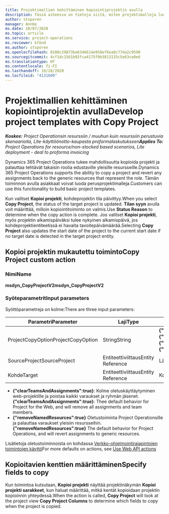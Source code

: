 ```yaml
---
title: Projektimallien kehittäminen kopiointiprojektin avulla
description: Tässä aiheessa on tietoja siitä, miten projektimalleja luodaan kopioi projekti -mukautetun toiminnon avulla.
author: stsporen
manager: Annbe
ms.date: 10/07/2020
ms.topic: article
ms.service: project-operations
ms.reviewer: kfend
ms.author: stsporen
ms.openlocfilehash: 0100c29873be6346614e958ef6ea0c77da2c9590
ms.sourcegitcommit: 4cf1dc1561b92fca4175f0b3813133c5e63ce8e6
ms.translationtype: HT
ms.contentlocale: fi-FI
ms.lasthandoff: 10/28/2020
ms.locfileid: "4131609"
---
```

# <a name="develop-project-templates-with-copy-project"></a><span data-ttu-id="efb71-103">Projektimallien kehittäminen kopiointiprojektin avulla</span><span class="sxs-lookup"><span data-stu-id="efb71-103">Develop project templates with Copy Project</span></span>

<span data-ttu-id="efb71-104">_**Koskee:** Project Operationsin resurssiin / muuhun kuin resurssiin perustuvia skenaarioita, Lite-käyttöönotto-kaupasta proformalaskutukseen_</span><span class="sxs-lookup"><span data-stu-id="efb71-104">_**Applies To:** Project Operations for resource/non-stocked based scenarios, Lite deployment - deal to proforma invoicing_</span></span>

<span data-ttu-id="efb71-105">Dynamics 365 Project Operations tukee mahdollisuutta kopioida projekti ja palauttaa tehtävät takaisin roolia edustaville yleisille resursseille.</span><span class="sxs-lookup"><span data-stu-id="efb71-105">Dynamics 365 Project Operations supports the ability to copy a project and revert any assignments back to the generic resources that represent the role.</span></span> <span data-ttu-id="efb71-106">Tämän toiminnon avulla asiakkaat voivat luoda perusprojektimalleja.</span><span class="sxs-lookup"><span data-stu-id="efb71-106">Customers can use this functionality to build basic project templates.</span></span>

<span data-ttu-id="efb71-107">Kun valitset **Kopioi projekti**, kohdeprojektin tila päivittyy.</span><span class="sxs-lookup"><span data-stu-id="efb71-107">When you select **Copy Project**, the status of the target project is updated.</span></span> <span data-ttu-id="efb71-108">**Tilan syyn** avulla voit määrittää, milloin kopiointitoiminto on valmis.</span><span class="sxs-lookup"><span data-stu-id="efb71-108">Use **Status Reason** to determine when the copy action is complete.</span></span> <span data-ttu-id="efb71-109">Jos valitset **Kopioi projekti**, myös projektin alkamispäiväksi tulee nykyinen alkamispäivä, jos kohdeprojektientiteetissä ei havaita tavoitepäivämäärää.</span><span class="sxs-lookup"><span data-stu-id="efb71-109">Selecting **Copy Project** also updates the start date of the project to the current start date if no target date is detected in the target project entity.</span></span>

## <a name="copy-project-custom-action"></a><span data-ttu-id="efb71-110">Kopioi projektin mukautettu toiminto</span><span class="sxs-lookup"><span data-stu-id="efb71-110">Copy Project custom action</span></span> 

### <a name="name"></a><span data-ttu-id="efb71-111">Nimi</span><span class="sxs-lookup"><span data-stu-id="efb71-111">Name</span></span> 

<span data-ttu-id="efb71-112">**msdyn_CopyProjectV2**</span><span class="sxs-lookup"><span data-stu-id="efb71-112">**msdyn_CopyProjectV2**</span></span>

### <a name="input-parameters"></a><span data-ttu-id="efb71-113">Syöteparametrit</span><span class="sxs-lookup"><span data-stu-id="efb71-113">Input parameters</span></span>
<span data-ttu-id="efb71-114">Syöttöparametreja on kolme:</span><span class="sxs-lookup"><span data-stu-id="efb71-114">There are three input parameters:</span></span>

| <span data-ttu-id="efb71-115">Parametri</span><span class="sxs-lookup"><span data-stu-id="efb71-115">Parameter</span></span>          | <span data-ttu-id="efb71-116">Laji</span><span class="sxs-lookup"><span data-stu-id="efb71-116">Type</span></span>   | <span data-ttu-id="efb71-117">Arvot</span><span class="sxs-lookup"><span data-stu-id="efb71-117">Values</span></span>                                                   | 
|--------------------|--------|----------------------------------------------------------|
| <span data-ttu-id="efb71-118">ProjectCopyOption</span><span class="sxs-lookup"><span data-stu-id="efb71-118">ProjectCopyOption</span></span>  | <span data-ttu-id="efb71-119">String</span><span class="sxs-lookup"><span data-stu-id="efb71-119">String</span></span> | <span data-ttu-id="efb71-120">**{"removeNamedResources":true}** tai **{"clearTeamsAndAssignments":true}**</span><span class="sxs-lookup"><span data-stu-id="efb71-120">**{"removeNamedResources":true}** or **{"clearTeamsAndAssignments":true}**</span></span> |
| <span data-ttu-id="efb71-121">SourceProject</span><span class="sxs-lookup"><span data-stu-id="efb71-121">SourceProject</span></span>      | <span data-ttu-id="efb71-122">Entiteettiviittaus</span><span class="sxs-lookup"><span data-stu-id="efb71-122">Entity Reference</span></span> | <span data-ttu-id="efb71-123">Lähdeprojekti</span><span class="sxs-lookup"><span data-stu-id="efb71-123">Source Project</span></span> |
| <span data-ttu-id="efb71-124">Kohde</span><span class="sxs-lookup"><span data-stu-id="efb71-124">Target</span></span>             | <span data-ttu-id="efb71-125">Entiteettiviittaus</span><span class="sxs-lookup"><span data-stu-id="efb71-125">Entity Reference</span></span> | <span data-ttu-id="efb71-126">Kohdeprojekti</span><span class="sxs-lookup"><span data-stu-id="efb71-126">Target Project</span></span> |


- <span data-ttu-id="efb71-127">**{"clearTeamsAndAssignments":true}**: Kolme oletuskäyttäytyminen web-projektille ja poistaa kaikki varaukset ja ryhmän jäsenet.</span><span class="sxs-lookup"><span data-stu-id="efb71-127">**{"clearTeamsAndAssignments":true}**: Thee default behavior for Project for the Web, and will remove all assignments and team members.</span></span>
- <span data-ttu-id="efb71-128">**{"removeNamedResources":true}** Oletustoiminta Project Operationsille ja palauttaa varaukset yleisiin resursseihin.</span><span class="sxs-lookup"><span data-stu-id="efb71-128">**{"removeNamedResources":true}** The default behavior for Project Operations, and will revert assignments to generic resources.</span></span>

<span data-ttu-id="efb71-129">Lisätietoja oletustoiminnoista on kohdassa [Verkko-ohjelmointirajapintojen toimintojen käyttö](https://docs.microsoft.com/powerapps/developer/common-data-service/webapi/use-web-api-actions)</span><span class="sxs-lookup"><span data-stu-id="efb71-129">For more defaults on actions, see [Use Web API actions](https://docs.microsoft.com/powerapps/developer/common-data-service/webapi/use-web-api-actions)</span></span>

## <a name="specify-fields-to-copy"></a><span data-ttu-id="efb71-130">Kopioitavien kenttien määrittäminen</span><span class="sxs-lookup"><span data-stu-id="efb71-130">Specify fields to copy</span></span> 
<span data-ttu-id="efb71-131">Kun toimintoa kutsutaan, **Kopioi projekti** näyttää projektinäkymän **Kopioi projekti sarakkeet**, kun haluat määrittää, mitkä kentät kopioidaan projektin kopioinnin yhteydessä.</span><span class="sxs-lookup"><span data-stu-id="efb71-131">When the action is called, **Copy Project** will look at the project view **Copy Project Columns** to determine which fields to copy when the project is copied.</span></span>
